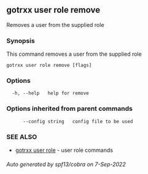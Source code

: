 ## gotrxx user role remove

Removes a user from the supplied role

### Synopsis

This command removes a user from the supplied role

```
gotrxx user role remove [flags]
```

### Options

```
  -h, --help   help for remove
```

### Options inherited from parent commands

```
      --config string   config file to be used
```

### SEE ALSO

* [gotrxx user role](gotrxx_user_role.md)	 - user role commands

###### Auto generated by spf13/cobra on 7-Sep-2022
